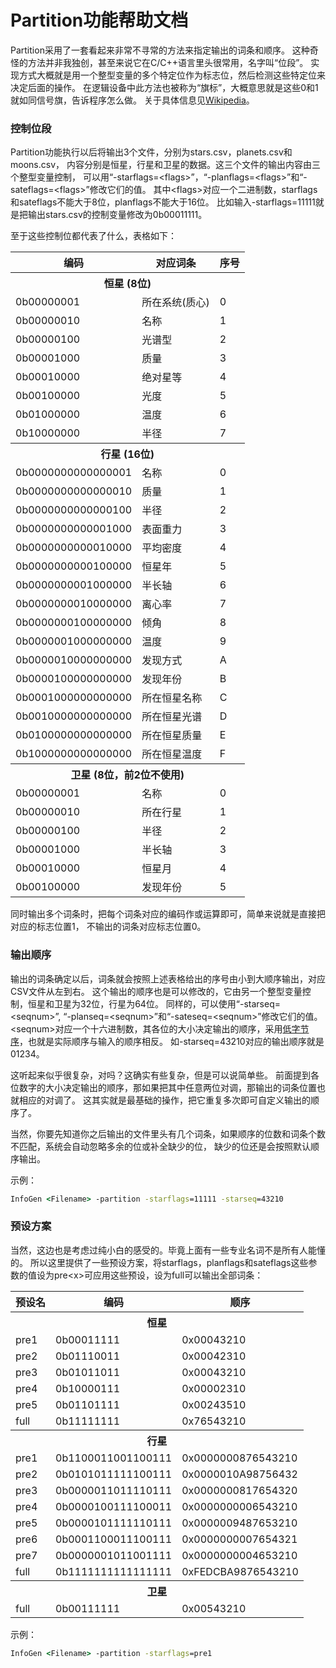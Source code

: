 <h1>Partition功能帮助文档</h1>

<p>
	Partition采用了一套看起来非常不寻常的方法来指定输出的词条和顺序。
	这种奇怪的方法并非我独创，甚至来说它在C/C++语言里头很常用，名字叫“位段”。
	实现方式大概就是用一个整型变量的多个特定位作为标志位，然后检测这些特定位来决定后面的操作。
	在逻辑设备中此方法也被称为“旗标”，大概意思就是这些0和1就如同信号旗，告诉程序怎么做。
	关于具体信息见<a href=https://en.wikipedia.org/wiki/Bit_field>Wikipedia</a>。
</p>

<h3>控制位段</h3>

<p>
	Partition功能执行以后将输出3个文件，分别为stars.csv，planets.csv和moons.csv，
	内容分别是恒星，行星和卫星的数据。这三个文件的输出内容由三个整型变量控制，
	可以用“-starflags=&ltflags&gt”，“-planflags=&ltflags&gt”和“-sateflags=&ltflags&gt”修改它们的值。
	其中&ltflags&gt对应一个二进制数，starflags和sateflags不能大于8位，planflags不能大于16位。
	比如输入-starflags=11111就是把输出stars.csv的控制变量修改为0b00011111。
</p>

<p>
	至于这些控制位都代表了什么，表格如下：
</p>
<table>
	<tr><th>编码</th><th>对应词条</th><th>序号</th></tr>
	<tr><th colspan=3>恒星 (8位)</th></tr>
	<tr><td>0b00000001</td><td>所在系统(质心)</td><td>0</td></tr>
	<tr><td>0b00000010</td><td>名称</td><td>1</td></tr>
	<tr><td>0b00000100</td><td>光谱型</td><td>2</td></tr>
	<tr><td>0b00001000</td><td>质量</td><td>3</td></tr>
	<tr><td>0b00010000</td><td>绝对星等</td><td>4</td></tr>
	<tr><td>0b00100000</td><td>光度</td><td>5</td></tr>
	<tr><td>0b01000000</td><td>温度</td><td>6</td></tr>
	<tr><td>0b10000000</td><td>半径</td><td>7</td></tr>
	<tr><th colspan=3>行星 (16位)</th></tr>
	<tr><td>0b0000000000000001</td><td>名称</td><td>0</td></tr>
	<tr><td>0b0000000000000010</td><td>质量</td><td>1</td></tr>
	<tr><td>0b0000000000000100</td><td>半径</td><td>2</td></tr>
	<tr><td>0b0000000000001000</td><td>表面重力</td><td>3</td></tr>
	<tr><td>0b0000000000010000</td><td>平均密度</td><td>4</td></tr>
	<tr><td>0b0000000000100000</td><td>恒星年</td><td>5</td></tr>
	<tr><td>0b0000000001000000</td><td>半长轴</td><td>6</td></tr>
	<tr><td>0b0000000010000000</td><td>离心率</td><td>7</td></tr>
	<tr><td>0b0000000100000000</td><td>倾角</td><td>8</td></tr>
	<tr><td>0b0000001000000000</td><td>温度</td><td>9</td></tr>
	<tr><td>0b0000010000000000</td><td>发现方式</td><td>A</td></tr>
	<tr><td>0b0000100000000000</td><td>发现年份</td><td>B</td></tr>
	<tr><td>0b0001000000000000</td><td>所在恒星名称</td><td>C</td></tr>
	<tr><td>0b0010000000000000</td><td>所在恒星光谱</td><td>D</td></tr>
	<tr><td>0b0100000000000000</td><td>所在恒星质量</td><td>E</td></tr>
	<tr><td>0b1000000000000000</td><td>所在恒星温度</td><td>F</td></tr>
	<tr><th colspan=3>卫星 (8位，前2位不使用)</th></tr>
	<tr><td>0b00000001</td><td>名称</td><td>0</td></tr>
	<tr><td>0b00000010</td><td>所在行星</td><td>1</td></tr>
	<tr><td>0b00000100</td><td>半径</td><td>2</td></tr>
	<tr><td>0b00001000</td><td>半长轴</td><td>3</td></tr>
	<tr><td>0b00010000</td><td>恒星月</td><td>4</td></tr>
	<tr><td>0b00100000</td><td>发现年份</td><td>5</td></tr>
</table>

<p>
	同时输出多个词条时，把每个词条对应的编码作或运算即可，简单来说就是直接把对应的标志位置1，
	不输出的词条对应标志位置0。
</p>

<h3>输出顺序</h3>

<p>
	输出的词条确定以后，词条就会按照上述表格给出的序号由小到大顺序输出，对应CSV文件从左到右。
	这个输出的顺序也是可以修改的，它由另一个整型变量控制，恒星和卫星为32位，行星为64位。
	同样的，可以使用“-starseq=&ltseqnum&gt”, “-planseq=&ltseqnum&gt”和“-sateseq=&ltseqnum&gt”修改它们的值。
	&ltseqnum&gt对应一个十六进制数，其各位的大小决定输出的顺序，采用<a href=https://en.wikipedia.org/wiki/Endianness>低字节序</a>，也就是实际顺序与输入的顺序相反。
	如-starseq=43210对应的输出顺序就是01234。
</p>

<p>
	这听起来似乎很复杂，对吗？这确实有些复杂，但是可以说简单些。
	前面提到各位数字的大小决定输出的顺序，那如果把其中任意两位对调，那输出的词条位置也就相应的对调了。
	这其实就是最基础的操作，把它重复多次即可自定义输出的顺序了。
</p>

<p>
	当然，你要先知道你之后输出的文件里头有几个词条，如果顺序的位数和词条个数不匹配，系统会自动忽略多余的位或补全缺少的位，
	缺少的位还是会按照默认顺序输出。
</p>

<p>示例：</p>

```cmd
InfoGen <Filename> -partition -starflags=11111 -starseq=43210
```

<h3>预设方案</h3>

<p>
	当然，这边也是考虑过纯小白的感受的。毕竟上面有一些专业名词不是所有人能懂的。
	所以这里提供了一些预设方案，将starflags，planflags和sateflags这些参数的值设为pre&ltx&gt可应用这些预设，设为full可以输出全部词条：
</p>

<table>
	<tr><th>预设名</th><th>编码</th><th>顺序</th></tr>
	<tr><th colspan=3>恒星</th></tr>
	<tr><td>pre1</td><td>0b00011111</td><td>0x00043210</td></tr>
	<tr><td>pre2</td><td>0b01110011</td><td>0x00042310</td></tr>
	<tr><td>pre3</td><td>0b01011011</td><td>0x00043210</td></tr>
	<tr><td>pre4</td><td>0b10000111</td><td>0x00002310</td></tr>
	<tr><td>pre5</td><td>0b01101111</td><td>0x00243510</td></tr>
	<tr><td>full</td><td>0b11111111</td><td>0x76543210</td></tr>
	<tr><th colspan=3>行星</th></tr>
	<tr><td>pre1</td><td>0b1100011001100111</td><td>0x0000000876543210</td></tr>
	<tr><td>pre2</td><td>0b0101011111100111</td><td>0x0000010A98756432</td></tr>
	<tr><td>pre3</td><td>0b0000011011110111</td><td>0x0000000817654320</td></tr>
	<tr><td>pre4</td><td>0b0000100111100011</td><td>0x0000000006543210</td></tr>
	<tr><td>pre5</td><td>0b0000101111110111</td><td>0x0000009487653210</td></tr>
	<tr><td>pre6</td><td>0b0001100011100111</td><td>0x0000000007654321</td></tr>
	<tr><td>pre7</td><td>0b0000001011001111</td><td>0x0000000004653210</td></tr>
	<tr><td>full</td><td>0b1111111111111111</td><td>0xFEDCBA9876543210</td></tr>
	<tr><th colspan=3>卫星</th></tr>
	<tr><td>full</td><td>0b00111111</td><td>0x00543210</td></tr>
<table>

<p>示例：</p>

```cmd
InfoGen <Filename> -partition -starflags=pre1
```